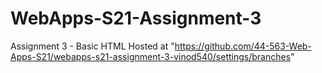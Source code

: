 # WebApps-S21-Assignment-3
Assignment 3 - Basic HTML
Hosted at "https://github.com/44-563-Web-Apps-S21/webapps-s21-assignment-3-vinod540/settings/branches"